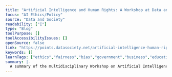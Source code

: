 ```yaml
---
title: "Artificial Intelligence and Human Rights: A Workshop at Data and Society"
focus: "AI Ethics/Policy"
source: "Data and Society"
readability: ["I"]
type: "Blog"
toolPurpose: []
toolAccessibilityIssues: []
openSource: false
link: "https://points.datasociety.net/artificial-intelligence-human-rights-a-workshop-at-data-society-fd6358d72149"
keywords: []
learnTags: ["ethics","fairness","bias","government","business","education","researchCentre"]
summary: |-
  A summary of the multidisciplinary Workshop on Artificial Intelligence and Human Rights at the Data and Society Research Institute in New York.
---
```


